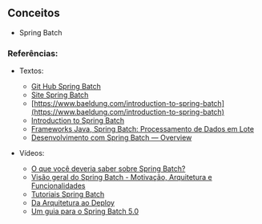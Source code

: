 ## Conceitos
  - Spring Batch
    
### Referências:

  - Textos:
    - [Git Hub Spring Batch](https://github.com/spring-projects/spring-batch)
    - [Site Spring Batch](https://spring.io/batch)
    - [https://www.baeldung.com/introduction-to-spring-batch](https://www.baeldung.com/introduction-to-spring-batch)
    - [Introduction to Spring Batch](https://www.devmedia.com.br/introducao-ao-spring-batch/33284)
    - [Frameworks Java, Spring Batch: Processamento de Dados em Lote](https://www.dio.me/articles/spring-batch-processamento-de-dados-em-lote)
    - [Desenvolvimento com Spring Batch — Overview](https://giulianabezerra.medium.com/spring-batch-para-desenvolvimento-de-jobs-1674ec5b9a20)

  - Vídeos: 
    - [O que você deveria saber sobre Spring Batch?](https://www.youtube.com/watch?v=ACaKKm00Tts)
    - [Visão geral do Spring Batch - Motivação, Arquitetura e Funcionalidades](https://www.youtube.com/watch?v=xcWwKsnn2lA)
    - [Tutoriais Spring Batch](https://www.youtube.com/playlist?list=PLiFLtuN04BS07Yw7rnoz1ytWCLu8yteVv)
    - [Da Arquitetura ao Deploy](https://www.youtube.com/playlist?list=PLiFLtuN04BS1c-JvhKFxYyeD-GVtnwUcx)
    - [Um guia para o Spring Batch 5.0](https://www.youtube.com/watch?v=Jzf9ofPy_xk)
